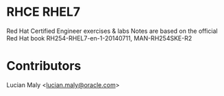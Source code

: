 # RHCE RHEL7
Red Hat Certified Engineer exercises &amp; labs
Notes are based on the official Red Hat book RH254-RHEL7-en-1-20140711, MAN-RH254SKE-R2

# Contributors
Lucian Maly <<lucian.maly@oracle.com>>
